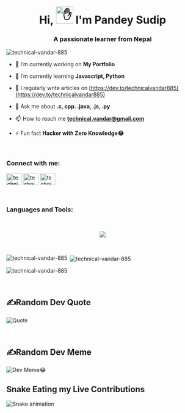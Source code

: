 <h1 align="center">Hi, <img src="https://camo.githubusercontent.com/e8e7b06ecf583bc040eb60e44eb5b8e0ecc5421320a92929ce21522dbc34c891/68747470733a2f2f6d656469612e67697068792e636f6d2f6d656469612f6876524a434c467a6361737252346961377a2f67697068792e676966" height="45" alt="✋"> I'm Pandey Sudip</h1>
<h3 align="center">A passionate learner from Nepal</h3>

<p align="left"> <img src="https://komarev.com/ghpvc/?username=technical-vandar-885&label=Profile%20views&color=0e75b6&style=flat" alt="technical-vandar-885" /> </p>

- 🔭 I’m currently working on **My Portfolio**

- 🌱 I’m currently learning **Javascript, Python**

- 📝 I regularly write articles on [https://dev.to/technicalvandar885](https://dev.to/technicalvandar885)

- 💬 Ask me about **.c, cpp. .java, .js, .py**

- 📫 How to reach me **technical.vandar@gmail.com**

- ⚡ Fun fact **Hacker with Zero Knowledge😂**
<br>
<h3 align="left">Connect with me:</h3>
<p align="left">
<a href="https://dev.to/technicalvandar885" target="blank"><img align="center" src="https://raw.githubusercontent.com/rahuldkjain/github-profile-readme-generator/master/src/images/icons/Social/devto.svg" alt="technicalvandar885" height="30" width="40" /></a>
<a href="https://fb.com/technicalvandar" target="blank"><img align="center" src="https://raw.githubusercontent.com/rahuldkjain/github-profile-readme-generator/master/src/images/icons/Social/facebook.svg" alt="technicalvandar" height="30" width="40" /></a>
<a href="https://www.youtube.com/c/technicalvandar" target="blank"><img align="center" src="https://raw.githubusercontent.com/rahuldkjain/github-profile-readme-generator/master/src/images/icons/Social/youtube.svg" alt="technicalvandar" height="30" width="40" /></a>
</p>
<br>
<h3 align="left">Languages and Tools:</h3><br>
<p align="center"><img align="center" src="https://skillicons.dev/icons?i=c,cpp,java,python,javascript,php,mysql,html,css,wordpress,bootstrap,figma,photoshop,illustrator">
</p>
<br>

<p><img align="left" src="https://github-readme-stats.vercel.app/api/top-langs?username=pandey-sudip&show_icons=true&locale=en&layout=compact" alt="technical-vandar-885" /></p>

<p>&nbsp;<img align="center" src="https://github-readme-stats.vercel.app/api?username=pandey-sudip&show_icons=true&locale=en" alt="technical-vandar-885" /></p>

<p><img align="center" src="https://github-readme-streak-stats.herokuapp.com/?user=pandey-sudip&" alt="technical-vandar-885" /></p>
<br>

## ✍Random Dev Quote
![Quote](https://github-readme-quotes.herokuapp.com/quote?theme=radical&animation=grow_out_in&layout=default&font=default)

<br>

## ✍Random Dev Meme
<img src="https://random-memer.herokuapp.com/" alt="Dev Meme😂">

## Snake Eating my Live Contributions
![Snake animation](https://github.com/technical-vandar-885/technical-vandar-885/blob/output/github-contribution-grid-snake.svg)
